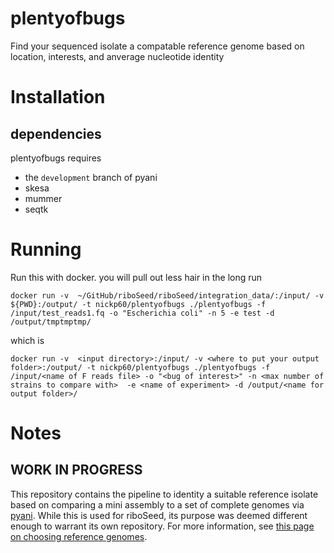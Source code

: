 # plentyofbugs
Find your sequenced isolate a compatable reference genome based on location, interests, and anverage nucleotide identity

# Installation
## dependencies
plentyofbugs requires
- the `development` branch of pyani
- skesa
- mummer
- seqtk

# Running

Run this with docker. you will pull out less hair in the long run

```
docker run -v  ~/GitHub/riboSeed/riboSeed/integration_data/:/input/ -v ${PWD}:/output/ -t nickp60/plentyofbugs ./plentyofbugs -f /input/test_reads1.fq -o "Escherichia coli" -n 5 -e test -d /output/tmptmptmp/
```
which is

```
docker run -v  <input directory>:/input/ -v <where to put your output folder>:/output/ -t nickp60/plentyofbugs ./plentyofbugs -f /input/<name of F reads file> -o "<bug of interest>" -n <max number of strains to compare with>  -e <name of experiment> -d /output/<name for output folder>/
```

# Notes

##  WORK IN PROGRESS

This repository contains the pipeline to identity a suitable reference isolate based on comparing a mini assembly to a set of complete genomes via [pyani](github.com/widdowquinn/pyani).  While this is used for riboSeed, its purpose was deemed different enough to warrant its own repository.  For more information, see [this page on choosing reference genomes](https://riboseed.readthedocs.io/en/latest/REFERENCE.html).
